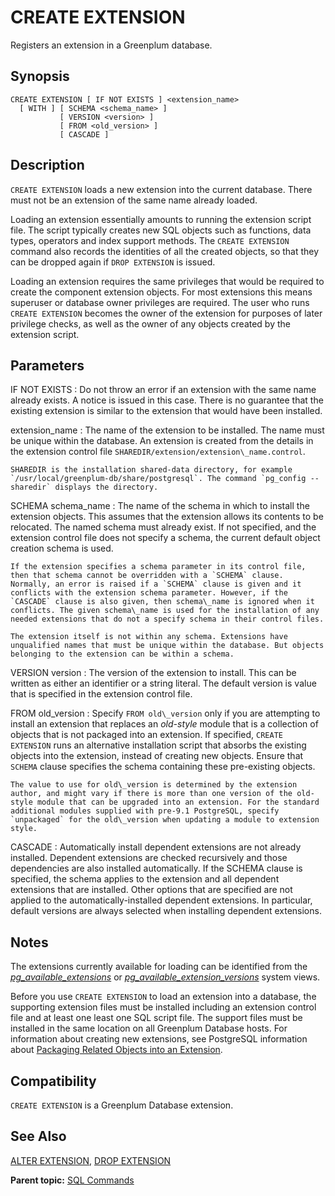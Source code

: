 # CREATE EXTENSION 

Registers an extension in a Greenplum database.

## <a id="section2"></a>Synopsis 

``` {#sql_command_synopsis}
CREATE EXTENSION [ IF NOT EXISTS ] <extension_name>
  [ WITH ] [ SCHEMA <schema_name> ]
           [ VERSION <version> ]
           [ FROM <old_version> ]
           [ CASCADE ]
```

## <a id="section3"></a>Description 

`CREATE EXTENSION` loads a new extension into the current database. There must not be an extension of the same name already loaded.

Loading an extension essentially amounts to running the extension script file. The script typically creates new SQL objects such as functions, data types, operators and index support methods. The `CREATE EXTENSION` command also records the identities of all the created objects, so that they can be dropped again if `DROP EXTENSION` is issued.

Loading an extension requires the same privileges that would be required to create the component extension objects. For most extensions this means superuser or database owner privileges are required. The user who runs `CREATE EXTENSION` becomes the owner of the extension for purposes of later privilege checks, as well as the owner of any objects created by the extension script.

## <a id="section4"></a>Parameters 

IF NOT EXISTS
:   Do not throw an error if an extension with the same name already exists. A notice is issued in this case. There is no guarantee that the existing extension is similar to the extension that would have been installed.

extension\_name
:   The name of the extension to be installed. The name must be unique within the database. An extension is created from the details in the extension control file `SHAREDIR/extension/extension\_name.control`.

    SHAREDIR is the installation shared-data directory, for example `/usr/local/greenplum-db/share/postgresql`. The command `pg_config --sharedir` displays the directory.

SCHEMA schema\_name
:   The name of the schema in which to install the extension objects. This assumes that the extension allows its contents to be relocated. The named schema must already exist. If not specified, and the extension control file does not specify a schema, the current default object creation schema is used.

    If the extension specifies a schema parameter in its control file, then that schema cannot be overridden with a `SCHEMA` clause. Normally, an error is raised if a `SCHEMA` clause is given and it conflicts with the extension schema parameter. However, if the `CASCADE` clause is also given, then schema\_name is ignored when it conflicts. The given schema\_name is used for the installation of any needed extensions that do not a specify schema in their control files.

    The extension itself is not within any schema. Extensions have unqualified names that must be unique within the database. But objects belonging to the extension can be within a schema.

VERSION version
:   The version of the extension to install. This can be written as either an identifier or a string literal. The default version is value that is specified in the extension control file.

FROM old\_version
:   Specify `FROM old\_version` only if you are attempting to install an extension that replaces an *old-style* module that is a collection of objects that is not packaged into an extension. If specified, `CREATE EXTENSION` runs an alternative installation script that absorbs the existing objects into the extension, instead of creating new objects. Ensure that `SCHEMA` clause specifies the schema containing these pre-existing objects.

    The value to use for old\_version is determined by the extension author, and might vary if there is more than one version of the old-style module that can be upgraded into an extension. For the standard additional modules supplied with pre-9.1 PostgreSQL, specify `unpackaged` for the old\_version when updating a module to extension style.

CASCADE
:   Automatically install dependent extensions are not already installed. Dependent extensions are checked recursively and those dependencies are also installed automatically. If the SCHEMA clause is specified, the schema applies to the extension and all dependent extensions that are installed. Other options that are specified are not applied to the automatically-installed dependent extensions. In particular, default versions are always selected when installing dependent extensions.

## <a id="section5"></a>Notes 

The extensions currently available for loading can be identified from the *[pg\_available\_extensions](../system_catalogs/pg_available_extensions.html)* or *[pg\_available\_extension\_versions](../system_catalogs/pg_available_extension_versions.html)* system views.

Before you use `CREATE EXTENSION` to load an extension into a database, the supporting extension files must be installed including an extension control file and at least one least one SQL script file. The support files must be installed in the same location on all Greenplum Database hosts. For information about creating new extensions, see PostgreSQL information about [Packaging Related Objects into an Extension](https://www.postgresql.org/docs/12/extend-extensions.html).

## <a id="section7"></a>Compatibility 

`CREATE EXTENSION` is a Greenplum Database extension.

## <a id="section8"></a>See Also 

[ALTER EXTENSION](ALTER_EXTENSION.html), [DROP EXTENSION](DROP_EXTENSION.html)

**Parent topic:** [SQL Commands](../sql_commands/sql_ref.html)

